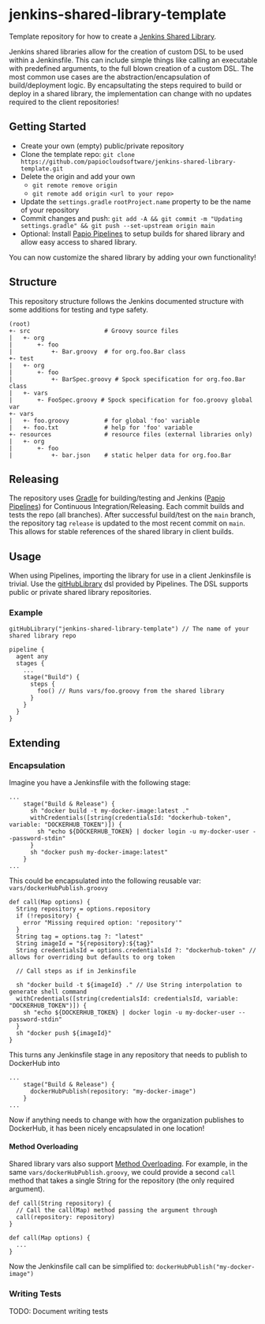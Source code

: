 # jenkins-shared-library-template

Template repository for how to create a [Jenkins Shared Library].  

Jenkins shared libraries allow for the creation of custom DSL to be used within a
Jenkinsfile.  This can include simple things like calling an executable with predefined
arguments, to the full blown creation of a custom DSL.  The most common use cases are the 
abstraction/encapsulation of build/deployment logic.  By encapsultating the steps
required to build or deploy in a shared library, the implementation can change with
no updates required to the client repositories!

## Getting Started

 * Create your own (empty) public/private repository
 * Clone the template repo: `git clone https://github.com/papiocloudsoftware/jenkins-shared-library-template.git`
 * Delete the origin and add your own
   * `git remote remove origin`
   * `git remote add origin <url to your repo>`
 * Update the `settings.gradle` `rootProject.name` property to be the name of your repository
 * Commit changes and push: `git add -A && git commit -m "Updating settings.gradle" && git push --set-upstream origin main`
 * Optional: Install [Papio Pipelines] to setup builds for shared library and allow easy access to shared library.

You can now customize the shared library by adding your own functionality!
 
## Structure

This repository structure follows the Jenkins documented structure with some additions
for testing and type safety.

```
(root)
+- src                     # Groovy source files
|   +- org
|       +- foo
|           +- Bar.groovy  # for org.foo.Bar class
+- test
|   +- org
|       +- foo
|           +- BarSpec.groovy # Spock specification for org.foo.Bar class
|   +- vars
|       +- FooSpec.groovy # Spock specification for foo.groovy global var
+- vars
|   +- foo.groovy          # for global 'foo' variable
|   +- foo.txt             # help for 'foo' variable
+- resources               # resource files (external libraries only)
|   +- org
|       +- foo
|           +- bar.json    # static helper data for org.foo.Bar
```

## Releasing

The repository uses [Gradle] for building/testing and Jenkins ([Papio Pipelines]) for Continuous
Integration/Releasing.  Each commit builds and tests the repo (all branches). After
successful build/test on the `main` branch, the repository tag `release` is updated
to the most recent commit on `main`.  This allows for stable references of the shared
library in client builds.

## Usage

When using Pipelines, importing the library for use in a client Jenkinsfile is
trivial.  Use the [gitHubLibrary] dsl provided by Pipelines. The DSL supports public
or private shared library repositories.

### Example

```
gitHubLibrary("jenkins-shared-library-template") // The name of your shared library repo

pipeline {
  agent any
  stages {
    ...
    stage("Build") {
      steps {
        foo() // Runs vars/foo.groovy from the shared library
      }
    }
  }
}
```

## Extending

### Encapsulation

Imagine you have a Jenkinsfile with the following stage:

```
...
    stage("Build & Release") {
      sh "docker build -t my-docker-image:latest ."
      withCredentials([string(credentialsId: "dockerhub-token", variable: "DOCKERHUB_TOKEN")]) {
        sh "echo ${DOCKERHUB_TOKEN} | docker login -u my-docker-user --password-stdin"
      }
      sh "docker push my-docker-image:latest"
    }
...
```

This could be encapsulated into the following reusable var: `vars/dockerHubPublish.groovy`

```
def call(Map options) {
  String repository = options.repository
  if (!repository) {
    error "Missing required option: 'repository'"
  }
  String tag = options.tag ?: "latest"
  String imageId = "${repository}:${tag}"
  String credentialsId = options.credentialsId ?: "dockerhub-token" // allows for overriding but defaults to org token

  // Call steps as if in Jenkinsfile
   
  sh "docker build -t ${imageId} ." // Use String interpolation to generate shell command
  withCredentials([string(credentialsId: credentialsId, variable: "DOCKERHUB_TOKEN")]) {
    sh "echo ${DOCKERHUB_TOKEN} | docker login -u my-docker-user --password-stdin"
  }
  sh "docker push ${imageId}"
}
```

This turns any Jenkinsfile stage in any repository that needs to publish to DockerHub into

```
...
    stage("Build & Release") {
      dockerHubPublish(repository: "my-docker-image")
    }
...
```

Now if anything needs to change with how the organization publishes to DockerHub, it has been nicely encapsulated in one location!

#### Method Overloading

Shared library vars also support [Method Overloading].  For example, in the same `vars/dockerHubPublish.groovy`, we could
provide a second `call` method that takes a single String for the repository (the only required argument).

```
def call(String repository) {
  // Call the call(Map) method passing the argument through
  call(repository: repository)
}

def call(Map options) {
  ...
}
```

Now the Jenkinsfile call can be simplified to: `dockerHubPublish("my-docker-image")`

### Writing Tests

TODO: Document writing tests

[Jenkins Shared Library]: https://www.jenkins.io/doc/book/pipeline/shared-libraries/
[Gradle]: https://docs.gradle.org/current/userguide/userguide.html
[Papio Pipelines]: https://github.com/marketplace/papio-pipelines
[gitHubLibrary]: https://github.com/papiocloudsoftware/papio-pipelines/blob/master/docs/steps/gitHubLibrary.md
[Method Overloading]: https://www.w3schools.com/java/java_methods_overloading.asp

